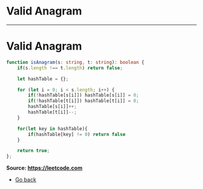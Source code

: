 # Valid Anagram
---
# Valid Anagram

```typescript
function isAnagram(s: string, t: string): boolean {
    if(s.length !== t.length) return false;

    let hashTable = {};

    for (let i = 0; i < s.length; i++) {
        if(!hashTable[s[i]]) hashTable[s[i]] = 0;
        if(!hashTable[t[i]]) hashTable[t[i]] = 0;
        hashTable[s[i]]++;
        hashTable[t[i]]--;
	}

    for(let key in hashTable){
        if(hashTable[key] != 0) return false
    }

    return true;
};

```
**Source: https://leetcode.com**
* [Go back](../readme.md)